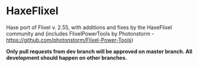 HaxeFlixel
==========

Haxe port of Flixel v. 2.55, with additions and fixes by the HaxeFlixel community and (includes FlixelPowerTools by Photonstorm - https://github.com/photonstorm/Flixel-Power-Tools) 

__Only pull requests from dev branch will be approved on master branch. All development should happen on other branches.__
